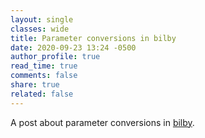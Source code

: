 ```yaml
---
layout: single
classes: wide
title: Parameter conversions in bilby
date: 2020-09-23 13:24 -0500
author_profile: true
read_time: true
comments: false
share: true
related: false
---
```

A post about parameter conversions in [bilby](https://lscsoft.docs.ligo.org/bilby/).
